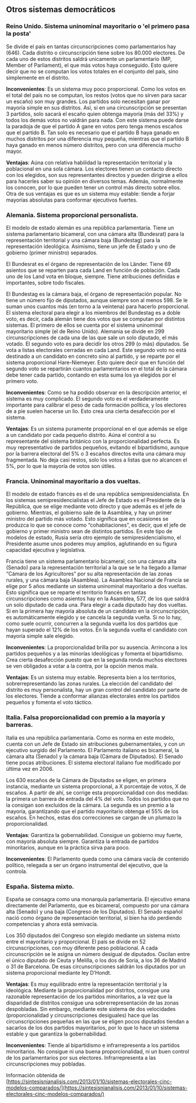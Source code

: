 ## Otros sistemas democráticos ##
### Reino Unido. Sistema uninominal mayoritario o 'el primero pasa la posta' ###

Se divide el país en tantas circunscripciones como parlamentarios hay (646). 
Cada distrito o circunscripción tiene sobre los 80.000 electores. 
De cada uno de estos distritos saldrá unicamente un parlamentario (MP, Member of Parliament), 
el que más votos haya conseguido. Esto quiere decir que no se computan los votos totales 
en el conjunto del país, sino simplemente en el distrito.

__Inconvenientes__: Es un sistema muy poco proporcional. Como los votos en el total del país no 
se computan, los restos (votos que no sirven para sacar un escaño) son muy grandes. Los partidos 
solo necesitan ganar por mayoría simple en sus distritos. Así, si en una circunscripción 
se presentan 3 partidos, solo sacará el escaño quien obtenga mayoría (más del 33%) y todos 
los demás votos no valdrán para nada. Con este sistema puede darse la paradoja de que el partido 
A gane en votos pero tenga menos escaños que el partido B. Tan solo es necesario que el partido B 
haya ganado en muchos distritos por una diferencia muy pequeña, mientras que el partido B 
haya ganado en menos número distritos, pero con una diferencia mucho mayor.

__Ventajas__: Aúna con relativa habilidad la representación territorial y la poblacional en una 
sola cámara. Los electores tienen un contacto directo con los elegidos, son sus representantes 
directos y pueden dirigirse a ellos para hacerles saber su opinión en diversos temas. Además, 
normalmente los conocen, por lo que pueden tener un control más directo sobre ellos. Otra 
de sus ventajas es que es un sistema muy estable: tiende a forjar mayorías absolutas 
para conformar ejecutivos fuertes.

### Alemania. Sistema proporcional personalista. ###

El modelo de estado alemán es una república parlamentaria. Tiene un sistema parlamentario bicameral, 
con una cámara alta (Bundesrat) para la representación territorial y una cámara baja (Bundestag) 
para la representación ideológica. Asimismo, tiene un jefe de Estado y uno de gobierno (primer ministro) separados.

El Bundesrat es el órgano de representación de los Länder. Tiene 69 asientos que se reparten para 
cada Land en función de población. Cada uno de los Land vota en bloque, siempre. Tiene atribuciones 
definidas e importantes, sobre todo fiscales.

El Bundestag es la cámara baja, el órgano de representación popular. No tiene un número fijo de diputados, 
aunque siempre son al menos 598. Se le suman unos cuantos más (en torno a la veintena) para hacerlo 
proporcional. El sistema electoral para elegir a los miembros del Bundestag es a doble voto, es decir, 
cada alemán tiene dos votos que se computan por distintos sistemas. El primero de ellos se cuenta por el 
sistema uninominal mayoritario simple (el de Reino Unido). Alemania se divide en 299 circunscripciones 
de cada una de las que sale un solo diputado, el más votado. El segundo voto es para decidir los otros 299 
(o más) diputados. Se vota a listas electorales cerradas en cada Land. Este segundo voto no está destinado 
a un candidato en concreto sino al partido, y se reparte por el sistema proporcional Hare-Niemeyer. 
Esto quiere decir que en función del segundo voto se repartirán cuantos parlamentarios en el total de 
la cámara debe tener cada partido, contando en esta suma los ya elegidos por el primero voto.

__Inconvenientes__: Como se ha podido observar en la descripción anterior, el sistema es muy complicado. 
El segundo voto es el verdaderamente importante para calibrar el peso de cada formación política, y 
los electores de a pie suelen hacerse un lio. Esto crea una cierta desafección por el sistema.

__Ventajas__: Es un sistema puramente proporcional en el que además se elige a un candidato por cada pequeño 
distrito. Aúna el control a su representante del sistema británico con la proporcionalidad perfecta. Es muy 
representativo de partidos pequeños, evitando el bipartidismo, aunque por la barrera electoral del 5% o 3 
escaños directos evita una cámara muy fragmentada. No deja casi restos, solo los votos a listas que no 
alcancen el 5%, por lo que la mayoría de votos son útiles.


### Francia. Uninominal mayoritario a dos vueltas. ###

El modelo de estado francés es el de una república semipresidencialista. En los sistemas semipresidencialistas 
el Jefe de Estado es el Presidente de la República, que se elige mediante voto directo y que además es el 
jefe de gobierno. Mientras, el gobierno sale de la Asamblea, y hay un primer ministro del partido más votado. 
Esto significa que en ocasiones se produzca lo que se conoce como “cohabitaciones”, es decir, que el jefe de 
gobierno y primer ministro sean de distintos partidos. En este tipo de modelos de estado, Rusia sería otro 
ejemplo de semipresidencialismo, el Presidente asume unos poderes muy amplios, aglutinando en su figura capacidad 
ejecutiva y legislativa.

Francia tiene un sistema parlamentario bicameral, con una cámara alta (Senado) para la representación territorial 
a la que se le ha llegado a llamar “Cámara de los Agricultores” por su alta representación de las zonas rurales, 
y una cámara baja (Asamblea). La Asamblea Nacional de Francia se elige por 5 años mediante un sistema uninominal 
mayoritario a dos vueltas. Esto significa que se reparte el territorio francés en tantas circunscripciones 
como asientos hay en la Asamblea, 577, de los que saldrá un solo diputado de cada una. Para elegir a cada diputado 
hay dos vueltas. Si en la primera hay mayoría absoluta de un candidato en la circunscripción, es automáticamente 
elegido y se cancela la segunda vuelta. Si no lo hay, como suele ocurrir, concurren a la segunda vuelta los dos 
partidos que hayan superado el 12% de los votos. En la segunda vuelta el candidato con mayoría simple sale elegido.

__Inconvenientes__: La proporcionalidad brilla por su ausencia. Arrincona a los partidos pequeños y a las minorías 
ideológicas y fomenta el bipartidismo. Crea cierta desafección puesto que en la segunda ronda muchos electores 
se ven obligados a votar a la contra, por la opción menos mala.

__Ventajas__: Es un sistema muy estable. Representa bien a los territorios, sobrerrepresentando las 
zonas rurales. La elección del candidato del distrito es muy personalista, hay un gran control del candidato 
por parte de los electores. Tiende a conformar alianzas electorales entre los partidos pequeños y fomenta el voto táctico.

### Italia. Falsa proporcionalidad con premio a la mayoría y barreras. ###

Italia es una república parlamentaria. Como es norma en este modelo, cuenta con un Jefe de Estado sin atribuciones gubernamentales, 
y con un ejecutivo surgido del Parlamento. El Parlamento italiano es bicameral, la cámara alta (Senado) y la cámara baja (Cámara de 
Diputados). El Senado tiene pocas atribuciones. El sistema electoral italiano fue modificado por última vez en 2006.

Los 630 escaños de la Cámara de Diputados se eligen, en primera instancia, mediante un sistema proporcional, a X porcentaje de 
votos, X de escaños. A partir de ahí, se corrige esta proporcionalidad con dos medidas: la primera un barrera de entrada del 4% del 
voto. Todos los partidos que no la consigan son excluídos de la cámara. La segunda es un premio a la mayoría, garantizando que el 
partido mayoritario obtenga el 55% de los escaños. En hechos, estas dos correcciones se cargan de un plumazo la proporcionalidad.

__Ventajas__: Garantiza la gobernabilidad. Consigue un gobierno muy fuerte, con mayoría absoluta siempre. Garantiza la entrada de 
partidos minoritarios, aunque en la práctica sirva para poco.

__Inconvenientes__: El Parlamento queda como una cámara vacía de contenido político, relegada a ser un órgano instrumental del 
ejecutivo, que la controla.

### España. Sistema mixto. ###

España se consagra como una monarquía parlamentaria. El ejecutivo emana directamente del Parlamento, que es bicameral, compuesto por 
una cámara alta (Senado) y una baja (Congreso de los Diputados). El Senado español nació como órgano de representación territorial, 
si bien ha ido perdiendo competencias y ahora está semivacía.

Los 350 diputados del Congreso son elegido mediante un sistema mixto entre el mayoritario y proporcional. El país se divide en 52 
circunscripciones, con muy diferente peso poblacional. A cada circunscripción se le asigna un número desigual de diputados. Oscilan 
entre el único diputado de Ceuta y Melilla, o los dos de Soria, a los 36 de Madrid o 31 de Barcelona. De esas circunscripciones 
saldrán los diputados por un sistema proporcional mediante ley D’Hondt.

__Ventajas__: Es muy equilibrado entre la representación territorial y la ideológica. Mediante la proporcionalidad por distritos, 
consigue una razonable representación de los partidos minoritarios, a la vez que la disparidad de distritos consigue una 
sobrerrepresentación de las zonas despobladas. Sin embargo, mediante este sistema de dos velocidades (proporcionalidad y 
circunscripciones desiguales) hace que las circunscripciones pequeñas en las que se eligen pocos diputados tiendan a sacarlos de los 
dos partidos mayoritarios, por lo que lo hace un sistema estable y que garantiza la gobernabilidad.

__Inconvenientes__: Tiende al bipartidismo e infrarrepresenta a los partidos minoritarios. No consigue ni una buena 
proporcionalidad, ni un buen control de los parlamentarios por sus electores. Infrarrepresenta a las 
circunscripciones muy pobladas.

Información obtenida de [https://sintesisnianalisis.com/2013/01/10/sistemas-electorales-cinc-modelos-comparados/](https://sintesisnianalisis.com/2013/01/10/sistemas-electorales-cinc-modelos-comparados/)
